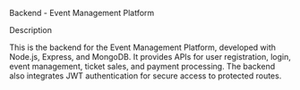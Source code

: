 Backend - Event Management Platform

Description

This is the backend for the Event Management Platform, developed with Node.js, Express, and MongoDB. It provides APIs for user registration, login, event management, ticket sales, and payment processing. The backend also integrates JWT authentication for secure access to protected routes.
